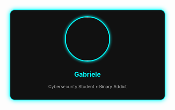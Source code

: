 <div align="center">
  <div style="background: #111; border: 2px solid #0ff; border-radius: 16px; padding: 20px 30px; box-shadow: 0 0 15px #0ff;">
    <img src="https://avatars.githubusercontent.com/u/75644914?v=4" width="140" style="border-radius: 50%; border: 3px solid #0ff; box-shadow: 0 0 10px #0ff;" />
    <h2 style="color: #0ff;">Gabriele</h2>
    <p style="color: #aaa;">Cybersecurity Student • Binary Addict</p>
  </div>
</div>
